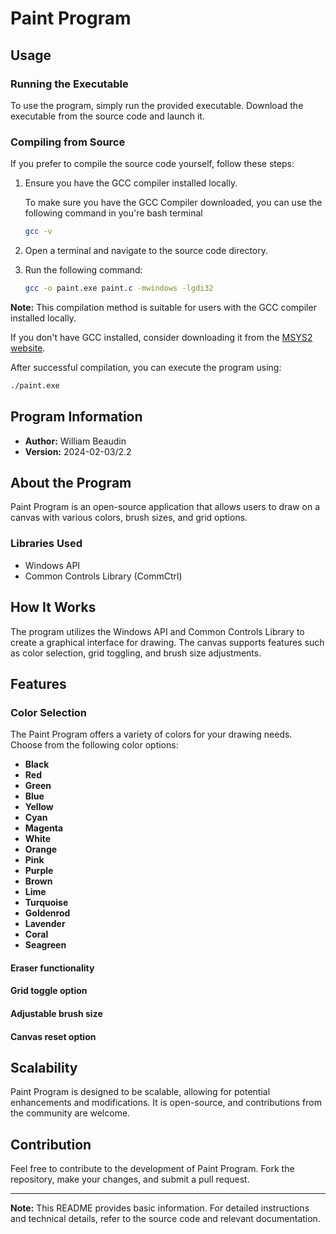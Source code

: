 # Paint Program

## Usage

### Running the Executable

To use the program, simply run the provided executable. Download the executable from the source code and launch it.

### Compiling from Source

If you prefer to compile the source code yourself, follow these steps:

1. Ensure you have the GCC compiler installed locally.
   
      To make sure you have the GCC Compiler downloaded, you can use the following command in you're bash terminal
     ```bash
     gcc -v
     ```
3. Open a terminal and navigate to the source code directory.
4. Run the following command:

   ```bash
   gcc -o paint.exe paint.c -mwindows -lgdi32
   ```
**Note:** This compilation method is suitable for users with the GCC compiler installed locally.

If you don't have GCC installed, consider downloading it from the [MSYS2 website](https://www.msys2.org/).



After successful compilation, you can execute the program using:

```bash
./paint.exe
```

## Program Information

- **Author:** William Beaudin
- **Version:** 2024-02-03/2.2

## About the Program

Paint Program is an open-source application that allows users to draw on a canvas with various colors, brush sizes, and grid options.

### Libraries Used

- Windows API
- Common Controls Library (CommCtrl)

## How It Works

The program utilizes the Windows API and Common Controls Library to create a graphical interface for drawing. The canvas supports features such as color selection, grid toggling, and brush size adjustments.

## Features

### Color Selection

The Paint Program offers a variety of colors for your drawing needs. Choose from the following color options:

- **Black**
- **Red**
- **Green**
- **Blue**
- **Yellow**
- **Cyan**
- **Magenta**
- **White**
- **Orange**
- **Pink**
- **Purple**
- **Brown**
- **Lime**
- **Turquoise**
- **Goldenrod**
- **Lavender**
- **Coral**
- **Seagreen**
   
#### Eraser functionality

#### Grid toggle option

#### Adjustable brush size

#### Canvas reset option

## Scalability

Paint Program is designed to be scalable, allowing for potential enhancements and modifications. It is open-source, and contributions from the community are welcome.

## Contribution

Feel free to contribute to the development of Paint Program. Fork the repository, make your changes, and submit a pull request.

---

**Note:** This README provides basic information. For detailed instructions and technical details, refer to the source code and relevant documentation.

